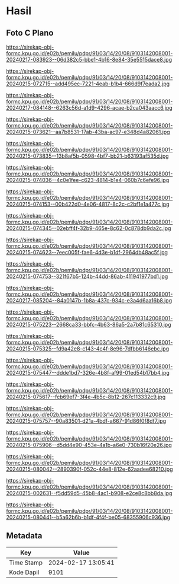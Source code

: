 # Hasil

## Foto C Plano

https://sirekap-obj-formc.kpu.go.id/e02b/pemilu/pdpr/91/03/14/20/08/9103142008001-20240217-083923--06d382c5-bbe1-4b16-8e84-35e5515dace8.jpg

https://sirekap-obj-formc.kpu.go.id/e02b/pemilu/pdpr/91/03/14/20/08/9103142008001-20240215-072715--add495ec-7221-4eab-b1b4-666d9f7eada2.jpg

https://sirekap-obj-formc.kpu.go.id/e02b/pemilu/pdpr/91/03/14/20/08/9103142008001-20240217-084148--6263c56d-a1d9-4296-acae-b2ca043aacc6.jpg

https://sirekap-obj-formc.kpu.go.id/e02b/pemilu/pdpr/91/03/14/20/08/9103142008001-20240215-073621--aa7b8531-17ab-43ba-ac97-e348d4a82061.jpg

https://sirekap-obj-formc.kpu.go.id/e02b/pemilu/pdpr/91/03/14/20/08/9103142008001-20240215-073835--13b8af5b-0598-4bf7-bb21-b63193af535d.jpg

https://sirekap-obj-formc.kpu.go.id/e02b/pemilu/pdpr/91/03/14/20/08/9103142008001-20240215-074036--4c0e1fee-c623-4814-b1e4-060b7c6efe96.jpg

https://sirekap-obj-formc.kpu.go.id/e02b/pemilu/pdpr/91/03/14/20/08/9103142008001-20240215-074153--00b422d0-4e06-4817-8c2c-c2bf1e1a477c.jpg

https://sirekap-obj-formc.kpu.go.id/e02b/pemilu/pdpr/91/03/14/20/08/9103142008001-20240215-074345--02ebff4f-32b9-465e-8c62-0c878db9da2c.jpg

https://sirekap-obj-formc.kpu.go.id/e02b/pemilu/pdpr/91/03/14/20/08/9103142008001-20240215-074623--7eec005f-fae6-4d3e-b1df-2964db48ac5f.jpg

https://sirekap-obj-formc.kpu.go.id/e02b/pemilu/pdpr/91/03/14/20/08/9103142008001-20240215-074753--321f67b5-124b-44dd-86ab-411941977bd1.jpg

https://sirekap-obj-formc.kpu.go.id/e02b/pemilu/pdpr/91/03/14/20/08/9103142008001-20240217-085204--84a0147b-1b8a-437c-934c-e3a4d6aa16b8.jpg

https://sirekap-obj-formc.kpu.go.id/e02b/pemilu/pdpr/91/03/14/20/08/9103142008001-20240215-075223--2668ca33-bbfc-4b63-86a5-2a7b81c65310.jpg

https://sirekap-obj-formc.kpu.go.id/e02b/pemilu/pdpr/91/03/14/20/08/9103142008001-20240215-075325--fd9a42e8-c143-4c4f-8e96-7dfbb6146ebc.jpg

https://sirekap-obj-formc.kpu.go.id/e02b/pemilu/pdpr/91/03/14/20/08/9103142008001-20240215-075447--ddde1bd7-326e-4b8f-af99-01ed54b17bb4.jpg

https://sirekap-obj-formc.kpu.go.id/e02b/pemilu/pdpr/91/03/14/20/08/9103142008001-20240215-075617--fcb69ef7-3f4e-4b5c-8b12-267c113332c9.jpg

https://sirekap-obj-formc.kpu.go.id/e02b/pemilu/pdpr/91/03/14/20/08/9103142008001-20240215-075757--90a83501-d21a-4bdf-a667-91d86f0f8df7.jpg

https://sirekap-obj-formc.kpu.go.id/e02b/pemilu/pdpr/91/03/14/20/08/9103142008001-20240215-075906--d5dd4e90-453e-4a1b-a6e0-730b16f20e26.jpg

https://sirekap-obj-formc.kpu.go.id/e02b/pemilu/pdpr/91/03/14/20/08/9103142008001-20240215-080042--2890390f-052c-44e8-812e-62aadee68210.jpg

https://sirekap-obj-formc.kpu.go.id/e02b/pemilu/pdpr/91/03/14/20/08/9103142008001-20240215-002631--f5dd59d5-45b8-4ac1-b908-e2ce8c8bb8da.jpg

https://sirekap-obj-formc.kpu.go.id/e02b/pemilu/pdpr/91/03/14/20/08/9103142008001-20240215-080441--b5a62b6b-b1df-4f4f-be05-68355906c936.jpg


## Metadata

| Key        | Value               |
| ---------- | ------------------- |
| Time Stamp | 2024-02-17 13:05:41 |
| Kode Dapil | 9101                |



